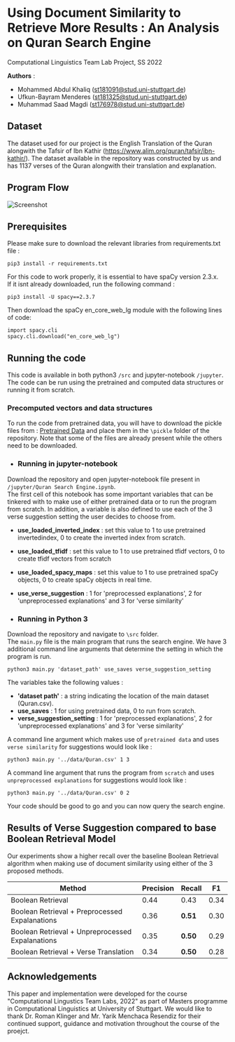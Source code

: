 # Using Document Similarity to Retrieve More Results : An Analysis on Quran Search Engine
Computational Linguistics Team Lab Project, SS 2022 </br>

**Authors** : </br> 
- Mohammed Abdul Khaliq (st181091@stud.uni-stuttgart.de) 
- Ufkun-Bayram Menderes (st181325@stud.uni-stuttgart.de)
- Muhammad Saad Magdi (st176978@stud.uni-stuttgart.de) 

## Dataset
The dataset used for our project is the English Translation of the Quran alongwith the Tafsir of Ibn Kathir (https://www.alim.org/quran/tafsir/ibn-kathir/). The dataset available in the repository was constructed by us and has 1137 verses of the Quran alongwith their translation and explanation.

## Program Flow
![Screenshot](/figures/Untitled-1.png)

## Prerequisites
Please make sure to download the relevant libraries from requirements.txt file :
```
pip3 install -r requirements.txt
```
For this code to work properly, it is essential to have spaCy version 2.3.x.</br>
If it isnt already downloaded, run the following command :
```
pip3 install -U spacy==2.3.7
```
Then download the spaCy en_core_web_lg module with the following lines of code:
```
import spacy.cli
spacy.cli.download("en_core_web_lg")
```

## Running the code
This code is available in both python3 `/src` and jupyter-notebook `/jupyter`.
The code can be run using the pretrained and computed data structures or running it from scratch.

### Precomputed vectors and data structures
To run the code from pretrained data, you will have to download the pickle files from : [Pretrained Data](https://drive.google.com/drive/folders/1DWARVZnnqjK4xeCS3KTQ4b5Ky_EU_Ikz?usp=sharing) and place them in the `\pickle` folder of the repository. Note that some of the files are already present while the others need to be downloaded.

- ### Running in jupyter-notebook
Download the repository and open jupyter-notebook file present in `/jupyter/Quran Search Engine.ipynb`.</br>
The first cell of this notebook has some important variables that can be tinkered with to make use of either pretrained data or to run the program from scratch. In addition, a variable is also defined to use each of the 3 verse suggestion setting the user decides to choose from. </br>
- **use_loaded_inverted_index** : set this value to 1 to use pretrained invertedindex, 0 to create the inverted index from scratch.
- **use_loaded_tfidf** : set this value to 1 to use pretrained tfidf vectors, 0 to create tfidf vectors from scratch
- **use_loaded_spacy_maps** : set this value to 1 to use pretrained spaCy objects, 0 to create spaCy objects in real time.
- **use_verse_suggestion** : 1 for 'preprocessed explanations', 2 for 'unpreprocessed explanations' and 3 for 'verse similarity'

- ### Running in Python 3
Download the repository and navigate to `\src` folder. </br>
The `main.py` file is the main program that runs the search engine. We have 3 additional command line arguments that determine the setting in which the program is run.

```
python3 main.py 'dataset_path' use_saves verse_suggestion_setting
```

The variables take the following values :</br>
- **'dataset path'** : a string indicating the location of the main dataset (Quran.csv).
- **use_saves** : 1 for using pretrained data, 0 to run from scratch.
- **verse_suggestion_setting** : 1 for 'preprocessed explanations', 2 for 'unpreprocessed explanations' and 3 for 'verse similarity'

A command line argument which makes use of `pretrained data` and uses `verse similarity` for suggestions would look like :
```
python3 main.py '../data/Quran.csv' 1 3
```

A command line argument that runs the program from `scratch` and uses `unpreprocessed explanations` for suggestions would look like :
```
python3 main.py '../data/Quran.csv' 0 2
```
Your code should be good to go and you can now query the search engine.

## Results of Verse Suggestion compared to base Boolean Retrieval Model
Our experiments show a higher recall over the baseline Boolean Retrieval algorithm when making use of document similarity using either of the 3 proposed methods.

| Method                                          | Precision  | Recall    |   F1   |
| ------------------------------------------------| ---------- | ----------|--------|
| Boolean Retrieval                               | 0.44       | 0.43      |0.34    |
| Boolean Retrieval + Preprocessed Expalanations  | 0.36       | **0.51**      |0.30    |
| Boolean Retrieval + Unpreprocessed Expalanations| 0.35       | **0.50**      |0.29    |
| Boolean Retrieval + Verse Translation           | 0.34       | **0.50**      |0.28    |

## Acknowledgements
This paper and implementation were developed for the course "Computational Lingustics Team Labs, 2022" as part of Masters programme in Computational Linguistics at University of Stuttgart. We would like to thank Dr. Roman Klinger and Mr. Yarik Menchaca Resendiz for their continued support, guidance and motivation throughout the course of the proejct.




